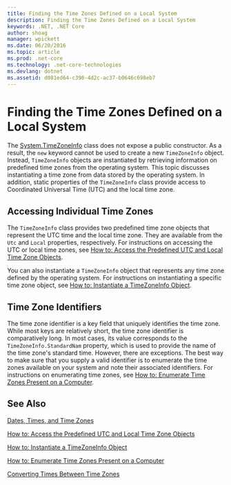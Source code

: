 ```yaml
---
title: Finding the Time Zones Defined on a Local System
description: Finding the Time Zones Defined on a Local System
keywords: .NET, .NET Core
author: shoag
manager: wpickett
ms.date: 06/20/2016
ms.topic: article
ms.prod: .net-core
ms.technology: .net-core-technologies
ms.devlang: dotnet
ms.assetid: d081ed64-c390-4d2c-ac37-b0646c698eb7
---
```


# Finding the Time Zones Defined on a Local System

The [System.TimeZoneInfo](https://docs.microsoft.com/dotnet/core/api/System.TimeZoneInfo) class does not expose a public constructor. As a result, the `new` keyword cannot be used to create a new `TimeZoneInfo` object. Instead, `TimeZoneInfo` objects are instantiated by retrieving information on predefined time zones from the operating system. This topic discusses instantiating a time zone from data stored by the operating system. In addition, static properties of the `TimeZoneInfo` class provide access to Coordinated Universal Time (UTC) and the local time zone.

## Accessing Individual Time Zones

The `TimeZoneInfo` class provides two predefined time zone objects that represent the UTC time and the local time zone. They are available from the `Utc` and `Local` properties, respectively. For instructions on accessing the UTC or local time zones, see [How to: Access the Predefined UTC and Local Time Zone Objects](access-utc-and-local.md). 

You can also instantiate a `TimeZoneInfo` object that represents any time zone defined by the operating system. For instructions on instantiating a specific time zone object, see [How to: Instantiate a TimeZoneInfo Object](instantiate-time-zone-info.md).

## Time Zone Identifiers

The time zone identifier is a key field that uniquely identifies the time zone. While most keys are relatively short, the time zone identifier is comparatively long. In most cases, its value corresponds to the `TimeZoneInfo.StandardNam` property, which is used to provide the name of the time zone's standard time. However, there are exceptions. The best way to make sure that you supply a valid identifier is to enumerate the time zones available on your system and note their associated identifiers. For instructions on enumerating time zones, see [How to: Enumerate Time Zones Present on a Computer](enumerate-time-zones.md).

## See Also

[Dates, Times, and Time Zones](index.md)

[How to: Access the Predefined UTC and Local Time Zone Objects](access-utc-and-local.md)

[How to: Instantiate a TimeZoneInfo Object](instantiate-time-zone-info.md)

[How to: Enumerate Time Zones Present on a Computer](enumerate-time-zones.md)

[Converting Times Between Time Zones](converting-between-time-zones.md)